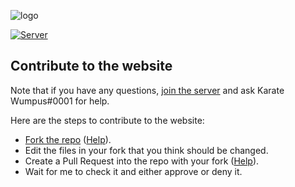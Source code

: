 ![logo](https://karateblobs.js.org/images/logo.png)

[![Server](https://discordapp.com/api/guilds/596214466484371458/widget.png?style=shield)](https://discord.gg/3PtPFtn)

## Contribute to the website
Note that if you have any questions, [join the server](https://karateblobs.js.org/#/join-server) and ask Karate Wumpus#0001 for help.

Here are the steps to contribute to the website:
- [Fork the repo](https://github.com/KarateWumpus/karateblobs) ([Help](https://help.github.com/en/github/getting-started-with-github/fork-a-repo)).
- Edit the files in your fork that you think should be changed.
- Create a Pull Request into the repo with your fork ([Help](https://help.github.com/en/github/collaborating-with-issues-and-pull-requests/creating-a-pull-request-from-a-fork)).
- Wait for me to check it and either approve or deny it.

